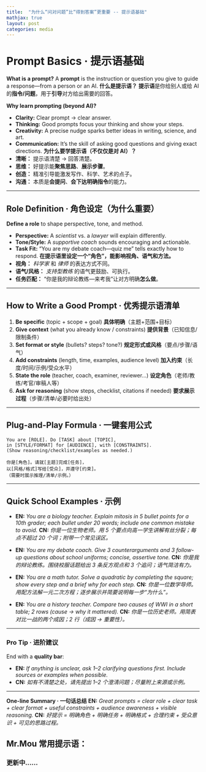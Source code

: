 ```yaml
---
title:  "为什么“问对问题”比“得到答案”更重要 -- 提示语基础"
mathjax: true
layout: post
categories: media
---
```


# Prompt Basics · 提示语基础

**What is a prompt?**
A **prompt** is the instruction or question you give to guide a response—from a person or an AI.
**什么是提示语？**
**提示语**是你给别人或给 AI 的**指令/问题**，用于**引导**对方给出需要的回答。

**Why learn prompting (beyond AI)?**

* **Clarity:** Clear prompt → clear answer.
* **Thinking:** Good prompts focus your thinking and show your steps.
* **Creativity:** A precise nudge sparks better ideas in writing, science, and art.
* **Communication:** It’s the skill of asking good questions and giving exact directions.
  **为什么要学提示语（不仅仅是对 AI）？**
* **清晰：** 提示语清楚 → 回答清楚。
* **思维：** 好提示能**聚焦思路**、**展示步骤**。
* **创造：** 精准引导能激发写作、科学、艺术的点子。
* **沟通：** 本质是**会提问**、**会下达明确指令**的能力。

---

## Role Definition · 角色设定（为什么重要）

**Define a role** to shape perspective, tone, and method.

* **Perspective:** A *scientist* vs. a *lawyer* will explain differently.
* **Tone/Style:** A *supportive coach* sounds encouraging and actionable.
* **Task Fit:** “You are my debate coach—quiz me” tells exactly how to respond.
  **在提示语里设定一个“角色”，能影响视角、语气和方法。**
* **视角：** *科学家* 和 *律师* 的表达方式不同。
* **语气/风格：** *支持型教练* 的语气更鼓励、可执行。
* **任务匹配：** “你是我的辩论教练—来考我”让对方明确**怎么做**。

---

## How to Write a Good Prompt · 优秀提示语清单

1. **Be specific** (topic + scope + goal)
   **具体明确**（主题+范围+目标）
2. **Give context** (what you already know / constraints)
   **提供背景**（已知信息/限制条件）
3. **Set format or style** (bullets? steps? tone?)
   **规定形式或风格**（要点/步骤/语气）
4. **Add constraints** (length, time, examples, audience level)
   **加入约束**（长度/时间/示例/受众水平）
5. **State the role** (teacher, coach, examiner, reviewer…)
   **设定角色**（老师/教练/考官/审稿人等）
6. **Ask for reasoning** (show steps, checklist, citations if needed)
   **要求展示过程**（步骤/清单/必要时给出处）

---

## Plug-and-Play Formula · 一键套用公式

```
You are [ROLE]. Do [TASK] about [TOPIC],
in [STYLE/FORMAT] for [AUDIENCE], with [CONSTRAINTS].
(Show reasoning/checklist/examples as needed.)
```

```
你是[角色]。请就[主题]完成[任务]，
以[风格/格式]写给[受众]，并遵守[约束]。
（需要时展示推理/清单/示例。）
```

---

## Quick School Examples · 示例

* **EN:** *You are a biology teacher. Explain mitosis in 5 bullet points for a 10th grader; each bullet under 20 words; include one common mistake to avoid.*
  **CN:** *你是一位生物老师。用 5 个要点向高一学生讲解有丝分裂；每点不超过 20 个词；附带一个常见误区。*

* **EN:** *You are my debate coach. Give 3 counterarguments and 3 follow-up questions about school uniforms; concise, assertive tone.*
  **CN:** *你是我的辩论教练。围绕校服话题给出 3 条反方观点和 3 个追问；语气简洁有力。*

* **EN:** *You are a math tutor. Solve a quadratic by completing the square; show every step and a brief why for each step.*
  **CN:** *你是一位数学导师。用配方法解一元二次方程；逐步展示并简要说明每一步“为什么”。*

* **EN:** *You are a history teacher. Compare two causes of WWI in a short table; 2 rows (cause → why it mattered).*
  **CN:** *你是一位历史老师。用简表对比一战的两个成因；2 行（成因 → 重要性）。*

---

### Pro Tip · 进阶建议

End with a **quality bar**:

* **EN:** *If anything is unclear, ask 1–2 clarifying questions first. Include sources or examples when possible.*
* **CN:** *如有不清楚之处，请先提出 1–2 个澄清问题；尽量附上来源或示例。*

---

**One-line Summary · 一句话总结**
**EN:** *Great prompts = clear role + clear task + clear format + useful constraints + audience awareness + visible reasoning.*
**CN:** *好提示 = 明确角色 + 明确任务 + 明确格式 + 合理约束 + 受众意识 + 可见的思路过程。*

## Mr.Mou 常用提示语：
### 更新中……
